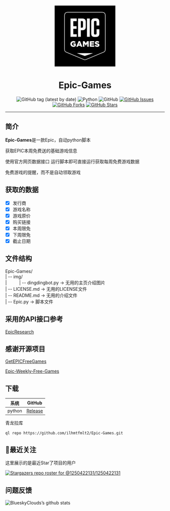 <div align="center">

![](https://raw.githubusercontent.com/ilhmtfmlt2/Epic-Games/main/img/Epic.jpg)

# Epic-Games

![GitHub tag (latest by date)](https://img.shields.io/github/v/tag/ilhmtfmlt2/Epic-Games?label=version)
![Python](https://img.shields.io/badge/Python-3.9|3.8-blue)
![GitHub](https://img.shields.io/github/license/ilhmtfmlt2/Epic-Games)
[![GitHub Issues](https://img.shields.io/github/issues/ilhmtfmlt2/Epic-Games?style=flat-square)](https://github.com/ilhmtfmlt2/Epic-Games/issues)
  [![GitHub Forks](https://img.shields.io/github/forks/ilhmtfmlt2/Epic-Games?style=flat-square)](https://ilhmtfmlt2/Epic-Games/BiliBiliTool/network)
  [![GitHub Stars](https://img.shields.io/github/stars/ilhmtfmlt2/Epic-Games?style=flat-square)](https://github.com/ilhmtfmlt2/Epic-Games/stargazers)
</div>

---
## 简介

**Epic-Games**是一款Epic，自动python脚本

获取EPIC本周免费送的基础游戏信息

使用官方网页数据接口 运行脚本即可直接运行获取每周免费游戏数据

免费游戏的提醒，而不是自动领取游戏


## 获取的数据
- [x] 发行商
- [x] 游戏名称
- [x] 游戏原价
- [x] 购买链接
- [x] 本周限免
- [x] 下周限免
- [x] 截止日期

## 文件结构
Epic-Games/ <br>
| -- img/ <br>
|&nbsp;&nbsp;&nbsp;&nbsp;&nbsp;&nbsp;&nbsp;&nbsp;&nbsp;&nbsp;| -- dingdingbot.py -> 无用的主页介绍图片 <br>
| -- LICENSE.md -> 无用的LICENSE文件<br>
| -- README.md -> 无用的介绍文件<br>
| -- Epic.py -> 脚本文件<br>
## 采用的API接口参考
[EpicResearch](https://github.com/MixV2/EpicResearch)

## 感谢开源项目
[GetEPICFreeGames](https://github.com/doupoa/GetEPICFreeGames)

[Epic-Weekly-Free-Games](https://github.com/hypersport/Epic-Weekly-Free-Games)

## 下载
|   系统    |                            GitHub                            |
|:-------:|:------------------------------------------------------------:|
| python | [Release](https://github.com/ilhmtfmlt2/Epic-Games/releases) |

青龙拉库
```
ql repo https://github.com/ilhmtfmlt2/Epic-Games.git
```

## 🔭最近关注

这里展示的是最近Star了项目的用户

[![Stargazers repo roster for @1250422131/1250422131](https://reporoster.com/stars/ilhmtfmlt2/Epic-Games)](https://github.com/ilhmtfmlt2/Epic-Games/stargazers)



## 问题反馈
![BlueskyClouds’s github stats](https://github-readme-stats.vercel.app/api?username=ilhmtfmlt2&show_icons=true&theme=merko)
